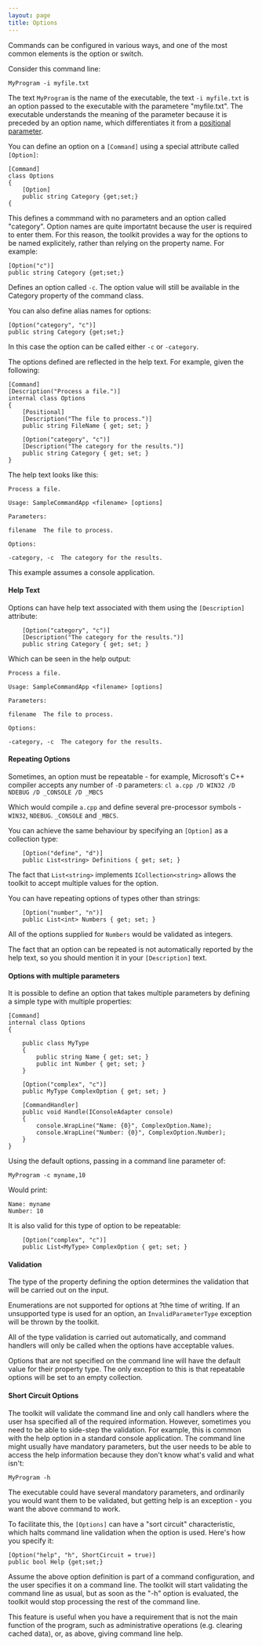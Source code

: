 ```yaml
---
layout: page
title: Options
---
```


Commands can be configured in various ways, and one of the most common elements is the option or switch.

Consider this command line:

```MyProgram -i myfile.txt```

The text ```MyProgram``` is the name of the executable, the text ```-i myfile.txt``` is an option passed to the executable with the parametere "myfile.txt". The executable understands the meaning of the parameter because it is preceded by an option name, which differentiates it from a [positional parameter](positionalParameters.html).

You can define an option on a ```[Command]``` using a special attribute called ```[Option]```:

	[Command]
	class Options
	{
		[Option]
		public string Category {get;set;}
	{

This defines a commmand with no parameters and an option called "category". Option names are quite importatnt because the user is required to enter them. For this reason, the toolkit provides a way for the options to be named explicitely, rather than relying on the property name. For example:

	[Option("c")]
	public string Category {get;set;}

Defines an option called ```-c```. The option value will still be available in the Category property of the command class.

You can also define alias names for options:

	[Option("category", "c")]
	public string Category {get;set;}

In this case the option can be called either ```-c``` or ```-category```.

The options defined are reflected in the help text. For example, given the following:

    [Command]
    [Description("Process a file.")]
    internal class Options
    {
        [Positional]
        [Description("The file to process.")]
        public string FileName { get; set; }

        [Option("category", "c")]
        [Description("The category for the results.")]
        public string Category { get; set; }
    }

The help text looks like this:

~~~
Process a file.

Usage: SampleCommandApp <filename> [options]

Parameters:

filename  The file to process.

Options:

-category, -c  The category for the results.
~~~

This example assumes a console application.

#### Help Text
Options can have help text associated with them using the ```[Description]``` attribute:

        [Option("category", "c")]
        [Description("The category for the results.")]
        public string Category { get; set; }

Which can be seen in the help output:

~~~
Process a file.

Usage: SampleCommandApp <filename> [options]

Parameters:

filename  The file to process.

Options:

-category, -c  The category for the results.
~~~

#### Repeating Options
Sometimes, an option must be repeatable - for example, Microsoft's C++ compiler accepts any number of ```-D``` parameters:
```cl a.cpp /D WIN32 /D NDEBUG /D _CONSOLE /D _MBCS```

Which would compile ```a.cpp``` and define several pre-processor symbols - ```WIN32```, ```NDEBUG```. ```_CONSOLE``` and ```_MBCS```.

You can achieve the same behaviour by specifying an ```[Option]``` as a collection type:

        [Option("define", "d")]
        public List<string> Definitions { get; set; } 

The fact that ```List<string>``` implements ```ICollection<string>``` allows the toolkit to accept multiple values for the option.

You can have repeating options of types other than strings:

        [Option("number", "n")]
        public List<int> Numbers { get; set; } 

All of the options supplied for ```Numbers``` would be validated as integers.

The fact that an option can be repeated is not automatically reported by the help text, so you should mention it in your ```[Description]``` text.

#### Options with multiple parameters
It is possible to define an option that takes multiple parameters by defining a simple type with multiple properties:

    [Command]
    internal class Options
    {

        public class MyType
        {
            public string Name { get; set; }
            public int Number { get; set; }
        }

        [Option("complex", "c")]
        public MyType ComplexOption { get; set; }

        [CommandHandler]
        public void Handle(IConsoleAdapter console)
        {
            console.WrapLine("Name: {0}", ComplexOption.Name);
            console.WrapLine("Number: {0}", ComplexOption.Number);
        }
    }

Using the default options, passing in a command line parameter of:

```MyProgram -c myname,10```

Would print:

	Name: myname
	Number: 10

It is also valid for this type of option to be repeatable:

        [Option("complex", "c")]
        public List<MyType> ComplexOption { get; set; }

#### Validation
The type of the property defining the option determines the validation that will be carried out on the input.

Enumerations are not supported for options at ?the time of writing. If an unsupported type is used for an option, an ```InvalidParameterType``` exception will be thrown by the toolkit.

All of the type validation is carried out automatically, and command handlers will only be called when the options have acceptable values.

Options that are not specified on the command line will have the default value for their property type. The only exception to this is that repeatable options will be set to an empty collection.

#### Short Circuit Options
The toolkit will validate the command line and only call handlers where the user hsa specified all of the required information. However, sometimes you need to be able to side-step the validation. For example, this is common with the help option in a standard console application. The command line might usually have mandatory parameters, but the user needs to be able to access the help information because they don't know what's valid and what isn't:

```MyProgram -h```

The executable could have several mandatory parameters, and ordinarily you would want them to be validated, but getting help is an exception - you want the above command to work.

To facilitate this, the ```[Options]``` can have a "sort circuit" characteristic, which halts command line validation when the option is used. Here's how you specify it:

	[Option("help", "h", ShortCircuit = true)]
	public bool Help {get;set;}

Assume the above option definition is part of a command configuration, and the user specifies it on a command line. The toolkit will start validating the command line as usual, but as soon as the "-h" option is evaluated, the toolkit would stop processing the rest of the command line.

This feature is useful when you have a requirement that is not the main function of the program, such as administrative operations (e.g. clearing cached data), or, as above, giving command line help.